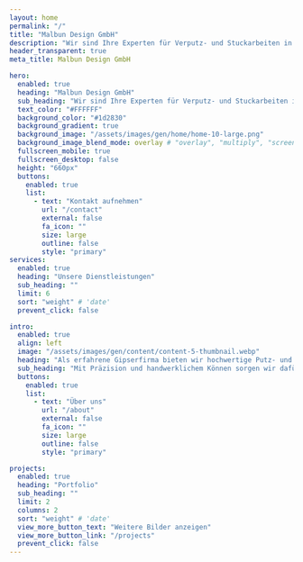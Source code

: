 ```yaml
---
layout: home
permalink: "/"
title: "Malbun Design GmbH"
description: "Wir sind Ihre Experten für Verputz- und Stuckarbeiten in der Schweiz. Mit jahrelanger Erfahrung bieten wir hochwertige Innen- und Außenputzlösungen sowie kreative Stuckarbeiten an. Vertrauen Sie auf unsere Präzision und Qualität für Ihr Bauprojekt!"
header_transparent: true
meta_title: Malbun Design GmbH

hero:
  enabled: true
  heading: "Malbun Design GmbH"
  sub_heading: "Wir sind Ihre Experten für Verputz- und Stuckarbeiten in der Schweiz. Mit jahrelanger Erfahrung bieten wir hochwertige Innen- und Außenputzlösungen sowie kreative Stuckarbeiten an. Vertrauen Sie auf unsere Präzision und Qualität für Ihr Bauprojekt!"
  text_color: "#FFFFFF"
  background_color: "#1d2830"
  background_gradient: true
  background_image: "/assets/images/gen/home/home-10-large.png"
  background_image_blend_mode: overlay # "overlay", "multiply", "screen"
  fullscreen_mobile: true
  fullscreen_desktop: false
  height: "660px"
  buttons:
    enabled: true
    list:
      - text: "Kontakt aufnehmen"
        url: "/contact"
        external: false
        fa_icon: ""
        size: large
        outline: false
        style: "primary"
services:
  enabled: true
  heading: "Unsere Dienstleistungen"
  sub_heading: ""
  limit: 6
  sort: "weight" # 'date'
  prevent_click: false

intro:
  enabled: true
  align: left
  image: "/assets/images/gen/content/content-5-thumbnail.webp"
  heading: "Als erfahrene Gipserfirma bieten wir hochwertige Putz- und Stuckarbeiten für Innen- und Außenbereiche an."
  sub_heading: "Mit Präzision und handwerklichem Können sorgen wir dafür, dass Ihre Bauprojekte langlebig und ästhetisch ansprechend gestaltet werden."
  buttons:
    enabled: true
    list:
      - text: "Über uns"
        url: "/about"
        external: false
        fa_icon: ""
        size: large
        outline: false
        style: "primary"

projects:
  enabled: true
  heading: "Portfolio"
  sub_heading: ""
  limit: 2
  columns: 2
  sort: "weight" # 'date'
  view_more_button_text: "Weitere Bilder anzeigen"
  view_more_button_link: "/projects"
  prevent_click: false
---
```

